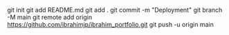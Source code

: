 git init
git add README.md
git add .
git commit -m "Deployment"
git branch -M main
git remote add origin https://github.com/ibrahimjp/ibrahim_portfolio.git
git push -u origin main